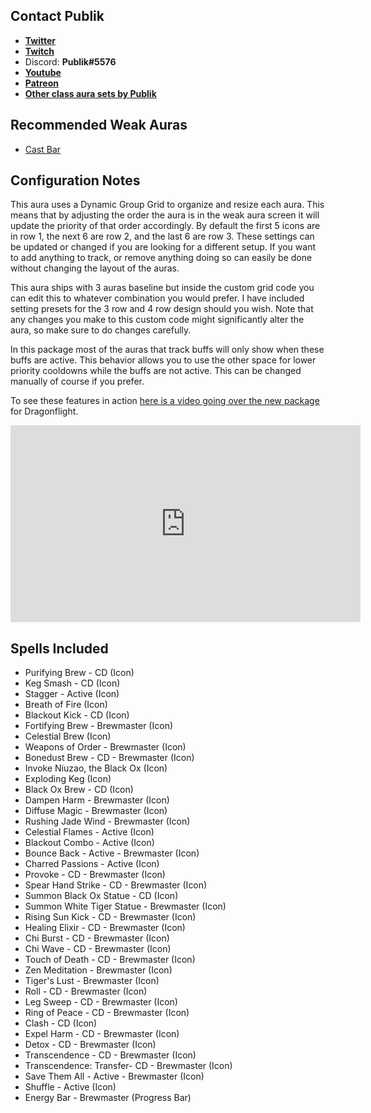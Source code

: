 ## Contact Publik
- [**Twitter**](https://twitter.com/publikpriest)
- [**Twitch**](https://twitch.tv/publikpriest)
- Discord: **Publik#5576**
- [**Youtube**](https://www.youtube.com/c/Publikwow/featured)
- [**Patreon**](https://www.patreon.com/publik)
- [**Other class aura sets by Publik**](https://wago.io/H13J9PG4Q)

## Recommended Weak Auras
- [Cast Bar](https://wago.io/r1rYnOwTG)

## Configuration Notes
This aura uses a Dynamic Group Grid to organize and resize each aura. This means that by adjusting the order the aura is in the weak aura screen it will update the priority of that order accordingly. By default the first 5 icons are in row 1, the next 6 are row 2, and the last 6 are row 3. These settings can be updated or changed if you are looking for a different setup. If you want to add anything to track, or remove anything doing so can easily be done without changing the layout of the auras. 

This aura ships with 3 auras baseline but inside the custom grid code you can edit this to whatever combination you would prefer. I have included setting presets for the 3 row and 4 row design should you wish. Note that any changes you make to this custom code might significantly alter the aura, so make sure to do changes carefully.

In this package most of the auras that track buffs will only show when these buffs are active. This behavior allows you to use the other space for lower priority cooldowns while the buffs are not active. This can be changed manually of course if you prefer.

To see these features in action [here is a video going over the new package](https://www.youtube.com/embed/Y4ks2ex-mkA) for Dragonflight.

<iframe width="560" height="315" src="https://www.youtube.com/embed/Y4ks2ex-mkA" title="YouTube video player" frameborder="0" allow="accelerometer; autoplay; clipboard-write; encrypted-media; gyroscope; picture-in-picture" allowfullscreen></iframe>

## Spells Included
- Purifying Brew - CD (Icon)
- Keg Smash - CD (Icon)
- Stagger - Active (Icon)
- Breath of Fire (Icon)
- Blackout Kick - CD (Icon)
- Fortifying Brew - Brewmaster (Icon)
- Celestial Brew (Icon)
- Weapons of Order - Brewmaster (Icon)
- Bonedust Brew - CD - Brewmaster (Icon)
- Invoke Niuzao, the Black Ox (Icon)
- Exploding Keg (Icon)
- Black Ox Brew - CD (Icon)
- Dampen Harm - Brewmaster (Icon)
- Diffuse Magic - Brewmaster (Icon)
- Rushing Jade Wind - Brewmaster (Icon)
- Celestial Flames - Active (Icon)
- Blackout Combo - Active (Icon)
- Bounce Back - Active - Brewmaster (Icon)
- Charred Passions - Active (Icon)
- Provoke - CD - Brewmaster (Icon)
- Spear Hand Strike - CD - Brewmaster (Icon)
- Summon Black Ox Statue - CD (Icon)
- Summon White Tiger Statue - Brewmaster (Icon)
- Rising Sun Kick - CD - Brewmaster (Icon)
- Healing Elixir - CD - Brewmaster (Icon)
- Chi Burst - CD - Brewmaster (Icon)
- Chi Wave - CD - Brewmaster (Icon)
- Touch of Death - CD - Brewmaster (Icon)
- Zen Meditation - Brewmaster (Icon)
- Tiger's Lust - Brewmaster (Icon)
- Roll - CD - Brewmaster (Icon)
- Leg Sweep - CD - Brewmaster (Icon)
- Ring of Peace - CD - Brewmaster (Icon)
- Clash - CD (Icon)
- Expel Harm - CD - Brewmaster (Icon)
- Detox - CD - Brewmaster (Icon)
- Transcendence - CD - Brewmaster (Icon)
- Transcendence: Transfer- CD - Brewmaster (Icon)
- Save Them All - Active - Brewmaster (Icon)
- Shuffle - Active (Icon)
- Energy Bar - Brewmaster (Progress Bar)